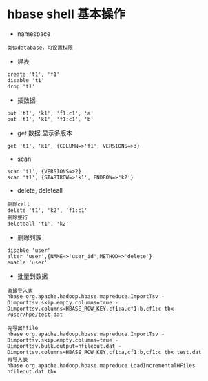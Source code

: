 # hbase shell 基本操作

* namespace
```
类似database，可设置权限
```
* 建表
```
create 't1', 'f1'
disable 't1'
drop 't1'

```
* 插数据
```
put 't1', 'k1', 'f1:c1', 'a'
put 't1', 'k1', 'f1:c1', 'b'
```

* get 数据,显示多版本
```
get 't1', 'k1', {COLUMN=>'f1', VERSIONS=>3}
```
* scan
```
scan 't1', {VERSIONS=>2}
scan 't1', {STARTROW=>'k1', ENDROW=>'k2'}

```

* delete, deleteall
```
删除cell
delete 't1', 'k2', 'f1:c1'
删除整行
deleteall 't1', 'k2'
```

* 删除列族
```
disable 'user'
alter 'user',{NAME=>'user_id',METHOD=>'delete'}
enable 'user'
```

* 批量到数据

```
直接导入表
hbase org.apache.hadoop.hbase.mapreduce.ImportTsv -Dimporttsv.skip.empty.columns=true -Dimporttsv.columns=HBASE_ROW_KEY,cf1:a,cf1:b,cf1:c tbx /user/hpe/test.dat
```
```
先导出hfile
hbase org.apache.hadoop.hbase.mapreduce.ImportTsv -Dimporttsv.skip.empty.columns=true -Dimporttsv.bulk.output=hfileout.dat -Dimporttsv.columns=HBASE_ROW_KEY,cf1:a,cf1:b,cf1:c tbx test.dat
再导入表
hbase org.apache.hadoop.hbase.mapreduce.LoadIncrementalHFiles hfileout.dat tbx
```
